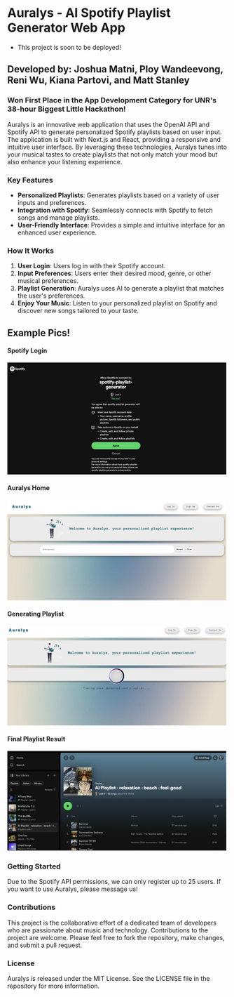 # Auralys - AI Spotify Playlist Generator Web App

- This project is soon to be deployed!

## Developed by: Joshua Matni, Ploy Wandeevong, Reni Wu, Kiana Partovi, and Matt Stanley

### Won First Place in the App Development Category for UNR's 38-hour Biggest Little Hackathon!

Auralys is an innovative web application that uses the OpenAI API and Spotify API to generate personalized Spotify playlists based on user input. The application is built with Next.js and React, providing a responsive and intuitive user interface. By leveraging these technologies, Auralys tunes into your musical tastes to create playlists that not only match your mood but also enhance your listening experience.

### Key Features

- **Personalized Playlists**: Generates playlists based on a variety of user inputs and preferences.
- **Integration with Spotify**: Seamlessly connects with Spotify to fetch songs and manage playlists.
- **User-Friendly Interface**: Provides a simple and intuitive interface for an enhanced user experience.

### How It Works

1. **User Login**: Users log in with their Spotify account.
2. **Input Preferences**: Users enter their desired mood, genre, or other musical preferences.
3. **Playlist Generation**: Auralys uses AI to generate a playlist that matches the user's preferences.
4. **Enjoy Your Music**: Listen to your personalized playlist on Spotify and discover new songs tailored to your taste.

## Example Pics!

#### Spotify Login

<img src="img/spotify_login.png" alt="Spotify Login" width="500"/>

#### Auralys Home

<img src="img/auralys_frontEnd.png" alt="Auralys Home" width="500"/>

#### Generating Playlist

<img src="img/generating.png" alt="Generating Playlist" width="500"/>

#### Final Playlist Result

<img src="img/result_playlist.png" alt="Playlist Result" width="500"/>

### Getting Started

Due to the Spotify API permissions, we can only register up to 25 users. If you want to use Auralys, please message us!

### Contributions

This project is the collaborative effort of a dedicated team of developers who are passionate about music and technology. Contributions to the project are welcome. Please feel free to fork the repository, make changes, and submit a pull request.

### License

Auralys is released under the MIT License. See the LICENSE file in the repository for more information.
